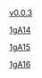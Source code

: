 [v0.0.3](https://github.com/littleflute/Algebra-I-DVD-Series2/edit/master/README.md)

[1gA14](1gA14)

[1gA15](1gA15)

[1gA16](1gA16)
